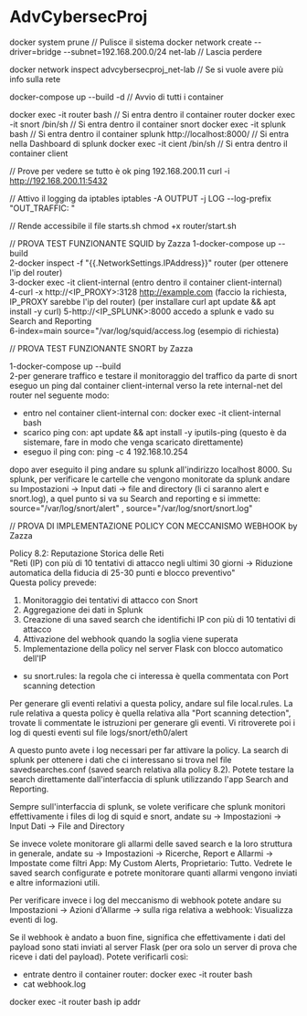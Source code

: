 # AdvCybersecProj

docker system prune // Pulisce il sistema 
docker network create --driver=bridge --subnet=192.168.200.0/24 net-lab  // Lascia perdere 

docker network inspect advcybersecproj_net-lab  // Se si vuole avere più info sulla rete

docker-compose up --build -d // Avvio di tutti i container


docker exec -it router bash // Si entra dentro il container router
docker exec -it snort /bin/sh // Si entra dentro il container snort
docker exec -it splunk bash // Si entra dentro il container splunk
http://localhost:8000/  // Si entra nella Dashboard di splunk
docker exec -it cient /bin/sh // Si entra dentro il container client

// Prove per vedere se tutto è ok
ping 192.168.200.11
curl -i http://192.168.200.11:5432

// Attivo il logging da iptables
iptables -A OUTPUT -j LOG --log-prefix "OUT_TRAFFIC: "

// Rende accessibile il file starts.sh
chmod +x router/start.sh

// PROVA TEST FUNZIONANTE SQUID by Zazza
1-docker-compose up --build  
2-docker inspect -f "{{.NetworkSettings.IPAddress}}" router (per ottenere l'ip del router)  
3-docker exec -it client-internal (entro dentro il container client-internal)  
4-curl -x http://<IP_PROXY>:3128 http://example.com (faccio la richiesta, IP_PROXY sarebbe l'ip del router)  (per installare curl apt update && apt install -y curl)
5-http://<IP_SPLUNK>:8000 accedo a splunk e vado su Search and Reporting  
6-index=main source="/var/log/squid/access.log (esempio di richiesta)  

// PROVA TEST FUNZIONANTE SNORT by Zazza

1-docker-compose up --build  
2-per generare traffico e testare il monitoraggio del traffico da parte di snort eseguo un ping dal container client-internal verso la rete internal-net del router nel seguente modo:   
   - entro nel container client-internal con: docker exec -it client-internal bash  
   - scarico ping con: apt update && apt install -y iputils-ping (questo è da sistemare, fare in modo che venga scaricato   direttamente)  
   - eseguo il ping con: ping -c 4 192.168.10.254  

dopo aver eseguito il ping andare su splunk all'indirizzo localhost 8000. Su splunk, per verificare le cartelle che vengono monitorate da splunk andare su Impostazioni -> Input dati -> file and directory (li ci saranno alert e snort.log), a quel punto si va su Search and reporting e si immette: source="/var/log/snort/alert" , source="/var/log/snort/snort.log"   


// PROVA DI IMPLEMENTAZIONE POLICY CON MECCANISMO WEBHOOK by Zazza

Policy 8.2: Reputazione Storica delle Reti  
"Reti (IP) con più di 10 tentativi di attacco negli ultimi 30 giorni → Riduzione automatica della fiducia di 25-30 punti e blocco preventivo"  
Questa policy prevede:  

1. Monitoraggio dei tentativi di attacco con Snort    
2. Aggregazione dei dati in Splunk  
3. Creazione di una saved search che identifichi IP con più di 10 tentativi di attacco  
4. Attivazione del webhook quando la soglia viene superata  
5. Implementazione della policy nel server Flask con blocco automatico dell'IP  

- su snort.rules: la regola che ci interessa è quella commentata con Port scanning detection

Per generare gli eventi relativi a questa policy, andare sul file local.rules. La rule relativa a questa policy è quella relativa alla "Port scanning detection", trovate li commentate le istruzioni per generare gli eventi. Vi ritroverete poi i log di questi eventi sul file logs/snort/eth0/alert  
  
A questo punto avete i log necessari per far attivare la policy. La search di splunk per ottenere i dati che ci interessano si trova nel file savedsearches.conf (saved search relativa alla policy 8.2). Potete testare la search direttamente dall'interfaccia di splunk utilizzando l'app Search and Reporting.  
  
Sempre sull'interfaccia di splunk, se volete verificare che splunk monitori effettivamente i files di log di squid e snort, andate su -> Impostazioni -> Input Dati -> File and Directory  
  
Se invece volete monitorare gli allarmi delle saved search e la loro struttura in generale, andate su -> Impostazioni -> Ricerche, Report e Allarmi -> Impostate come filtri App: My Custom Alerts, Proprietario: Tutto. Vedrete le saved search configurate e potrete monitorare quanti allarmi vengono inviati e altre informazioni utili.  
  
Per verificare invece i log del meccanismo di webhook potete andare su Impostazioni -> Azioni d'Allarme -> sulla riga relativa a webhook: Visualizza eventi di log.  

Se il webhook è andato a buon fine, significa che effettivamente i dati del payload sono stati inviati al server Flask (per ora solo un server di prova che riceve i dati del payload). Potete verificarli così:
- entrate dentro il container router: docker exec -it router bash
- cat webhook.log

docker exec -it router bash
ip addr


